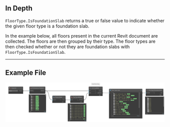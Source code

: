 ## In Depth
`FloorType.IsFoundationSlab` returns a true or false value to indicate whether the given floor type is a foundation slab.

In the example below, all floors present in the current Revit document are collected. The floors are then grouped by their type. The floor types are then checked whether or not they are foundation slabs with `FloorType.IsFoundationSlab`.
___
## Example File

![FloorType.IsFoundationSlab](./Revit.Elements.FloorType.IsFoundationSlab_img.jpg)